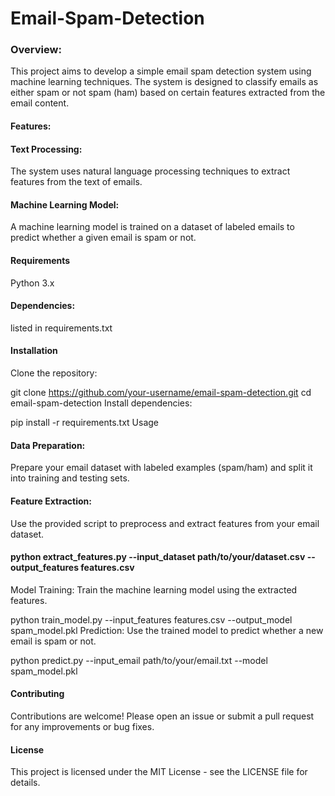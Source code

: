 # Email-Spam-Detection
### Overview:

This project aims to develop a simple email spam detection system using machine learning techniques. The system is designed to classify emails as either spam or not spam (ham) based on certain features extracted from the email content.

#### Features:

#### Text Processing: 
The system uses natural language processing techniques to extract features from the text of emails.

#### Machine Learning Model:
A machine learning model is trained on a dataset of labeled emails to predict whether a given email is spam or not.

#### Requirements
Python 3.x
#### Dependencies: 
listed in requirements.txt
#### Installation
Clone the repository:

git clone https://github.com/your-username/email-spam-detection.git
cd email-spam-detection
Install dependencies:

pip install -r requirements.txt
Usage
#### Data Preparation: 
Prepare your email dataset with labeled examples (spam/ham) and split it into training and testing sets.

#### Feature Extraction: 
Use the provided script to preprocess and extract features from your email dataset.

#### python extract_features.py --input_dataset path/to/your/dataset.csv --output_features features.csv
Model Training: Train the machine learning model using the extracted features.

python train_model.py --input_features features.csv --output_model spam_model.pkl
Prediction: Use the trained model to predict whether a new email is spam or not.

python predict.py --input_email path/to/your/email.txt --model spam_model.pkl

#### Contributing
Contributions are welcome! Please open an issue or submit a pull request for any improvements or bug fixes.

#### License
This project is licensed under the MIT License - see the LICENSE file for details.

